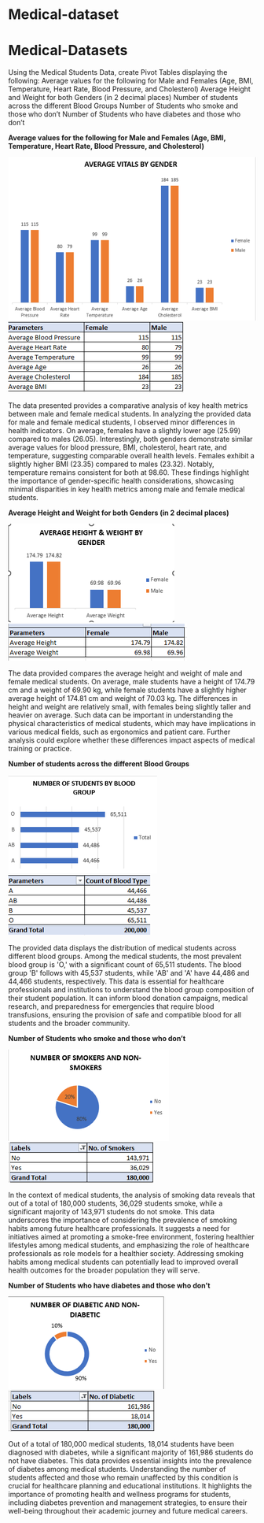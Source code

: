 # Medical-dataset

# Medical-Datasets

Using the Medical Students Data, create Pivot Tables displaying the following:
Average values for the following for Male and Females (Age, BMI, Temperature, Heart Rate, Blood Pressure, and Cholesterol)
Average Height and Weight for both Genders (in 2 decimal places)
Number of students across the different Blood Groups
Number of Students who smoke and those who don’t
Number of Students who have diabetes and those who don’t


**Average values for the following for Male and Females (Age, BMI, Temperature, Heart Rate, Blood Pressure, and Cholesterol)**

![](Screensh1.png)
![](Screens1.png)

The data presented provides a comparative analysis of key health metrics between male and female medical students. In analyzing the provided data for male and female medical students, I observed minor differences in health indicators. On average, females have a slightly lower age (25.99) compared to males (26.05). Interestingly, both genders demonstrate similar average values for blood pressure, BMI, cholesterol, heart rate, and temperature, suggesting comparable overall health levels. Females exhibit a slightly higher BMI (23.35) compared to males (23.32). Notably, temperature remains consistent for both at 98.60. These findings highlight the importance of gender-specific health considerations, showcasing minimal disparities in key health metrics among male and female medical students.

**Average Height and Weight for both Genders (in 2 decimal places)**

![](Scree2.png)
![](Scre2.png)

The data provided compares the average height and weight of male and female medical students. On average, male students have a height of 174.79 cm and a weight of 69.90 kg, while female students have a slightly higher average height of 174.81 cm and weight of 70.03 kg. The differences in height and weight are relatively small, with females being slightly taller and heavier on average. Such data can be important in understanding the physical characteristics of medical students, which may have implications in various medical fields, such as ergonomics and patient care. Further analysis could explore whether these differences impact aspects of medical training or practice.

**Number of students across the different Blood Groups**

![](Scree3.png)
![](Scre3.png)

The provided data displays the distribution of medical students across different blood groups. Among the medical students, the most prevalent blood group is 'O,' with a significant count of 65,511 students. The blood group 'B' follows with 45,537 students, while 'AB' and 'A' have 44,486 and 44,466 students, respectively. This data is essential for healthcare professionals and institutions to understand the blood group composition of their student population. It can inform blood donation campaigns, medical research, and preparedness for emergencies that require blood transfusions, ensuring the provision of safe and compatible blood for all students and the broader community.

**Number of Students who smoke and those who don’t**

![](Scree4.png)
![](Scre4.png)

In the context of medical students, the analysis of smoking data reveals that out of a total of 180,000 students, 36,029 students smoke, while a significant majority of 143,971 students do not smoke. This data underscores the importance of considering the prevalence of smoking habits among future healthcare professionals. It suggests a need for initiatives aimed at promoting a smoke-free environment, fostering healthier lifestyles among medical students, and emphasizing the role of healthcare professionals as role models for a healthier society. Addressing smoking habits among medical students can potentially lead to improved overall health outcomes for the broader population they will serve.

**Number of Students who have diabetes and those who don’t**

![](Scree5.png)
![](Scre5.png)

Out of a total of 180,000 medical students, 18,014 students have been diagnosed with diabetes, while a significant majority of 161,986 students do not have diabetes. This data provides essential insights into the prevalence of diabetes among medical students. Understanding the number of students affected and those who remain unaffected by this condition is crucial for healthcare planning and educational institutions. It highlights the importance of promoting health and wellness programs for students, including diabetes prevention and management strategies, to ensure their well-being throughout their academic journey and future medical careers.

